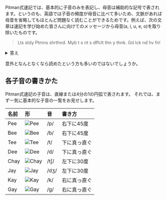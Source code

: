 Pitman式速記では、基本的に子音のみを表記し、母音は補助的な記号で表されます。というのも、英語では子音の頻度が母音に比べて多いため、文脈があれば母音を省略してもほとんど問題なく読むことができるためです。例えば、次の文章は速記を学び始めた皆さんに向けてのメッセージから母音(a, i, u, e, o)を取り除いたものです。

> Lts stdy Ptmns shrthnd.
> Myb t s nt s dffclt thn y thnk.
> Gd lck nd hv fn!

<details>
<summary>答え</summary>
Let's study Pitman's shorthand.
Maybe it is not so difficult than you think.
Good luck and have fan!
</details>

意外となんとなくなら読めたという方も多いのではないでしょうか。


## 各子音の書きかた

Pitman式速記の子音は、直線または4分の1の円弧で表されます。
それでは、まず一気に基本的な子音の一覧をお見せします。

| 名前  | 形   | 音  | 書き方  |
|:------|:-----|:----|:--------|
| Pee   |![Pee](https://raw.githubusercontent.com/seaca/Pitmans-tuto-in-jp/blob/main/img/singleStrokes/pee.png)| /p/ | 右下に45度 |
| Bee   |![Bee](https://raw.githubusercontent.com/seaca/Pitmans-tuto-in-jp/blob/main/img/singleStrokes/bee.png)| /b/ | 右下に45度 |
| Tee   |![Tee](https://raw.githubusercontent.com/seaca/Pitmans-tuto-in-jp/blob/main/img/singleStrokes/tee.png)| /t/ | 下に真っ直ぐ |
| Dee   |![Dee](https://raw.githubusercontent.com/seaca/Pitmans-tuto-in-jp/blob/main/img/singleStrokes/dee.png)| /d/ | 下に真っ直ぐ |
| Chay   |![Chay](https://raw.githubusercontent.com/seaca/Pitmans-tuto-in-jp/blob/main/img/singleStrokes/chay.png)| /tʃ/ | 左下に30度 |
| Jay   |![Jay](https://raw.githubusercontent.com/seaca/Pitmans-tuto-in-jp/blob/main/img/singleStrokes/jay.png)| /dʒ/ | 左下に30度 |
| Kay   |![Kay](https://raw.githubusercontent.com/seaca/Pitmans-tuto-in-jp/blob/main/img/singleStrokes/kay.png)| /k/ | 右に真っ直ぐ |
| Gay   |![Gay](https://raw.githubusercontent.com/seaca/Pitmans-tuto-in-jp/blob/main/img/singleStrokes/gay.png)| /g/ | 右に真っ直ぐ |
